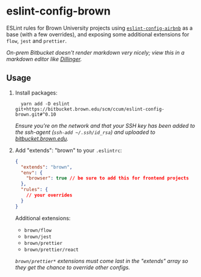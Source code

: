 # eslint-config-brown

ESLint rules for Brown University projects using [`eslint-config-airbnb`](https://github.com/airbnb/javascript/tree/master/packages/eslint-config-airbnb) as a base (with a few overrides), and exposing some additional extensions for `flow`, `jest` and `prettier`.

_On-prem Bitbucket doesn't render markdown very nicely; view this in a markdown editor like [Dillinger](https://dillinger.io/)._

## Usage

1. Install packages:

   ```
     yarn add -D eslint git+https://bitbucket.brown.edu/scm/ccum/eslint-config-brown.git#^0.10
   ```

   _Ensure you're on the network and that your SSH key has been added to the ssh-agent (`ssh-add ~/.ssh/id_rsa`) and uploaded to [bitbucket.brown.edu](https://bitbucket.brown.edu/plugins/servlet/ssh/account/keys)._

2. Add "extends": "brown" to your `.eslintrc`:

   ```json
   {
     "extends": "brown",
     "env": {
       "browser": true // be sure to add this for frontend projects
     },
     "rules": {
       // your overrides
     }
   }
   ```

   Additional extensions:

   - `brown/flow`
   - `brown/jest`
   - `brown/prettier`
   - `brown/prettier/react`

   _`brown/prettier*` extensions must come last in the "extends" array so they get the chance to override other configs._
